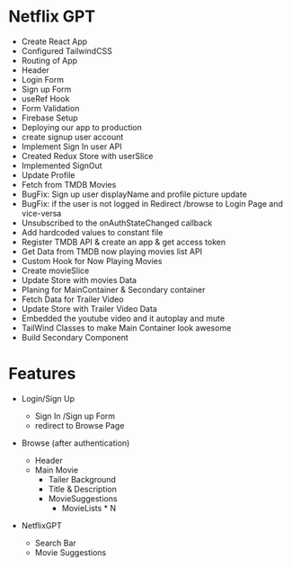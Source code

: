 # Netflix GPT

- Create React App
- Configured TailwindCSS
- Routing of App
- Header
- Login Form
- Sign up Form
- useRef Hook
- Form Validation
- Firebase Setup
- Deploying our app to production
- create signup user account
- Implement Sign In user API
- Created Redux Store with userSlice
- Implemented SignOut
- Update Profile
- Fetch from TMDB Movies
- BugFix: Sign up user displayName and profile picture update
- BugFix: if the user is not logged in Redirect /browse to Login Page and vice-versa
- Unsubscribed to the onAuthStateChanged callback
- Add hardcoded values to constant file
- Register TMDB API & create an app & get access token
- Get Data from TMDB now playing movies list API
- Custom Hook for Now Playing Movies
- Create movieSlice
- Update Store with movies Data
- Planing for MainContainer & Secondary container
- Fetch Data for Trailer Video
- Update Store with Trailer Video Data
- Embedded the youtube video and it autoplay and mute
- TailWind Classes to make Main Container look awesome
- Build Secondary Component

# Features
- Login/Sign Up
   - Sign In /Sign up Form
   - redirect to Browse Page
- Browse (after authentication)
   - Header
   - Main Movie
        - Tailer Background
        - Title & Description
        - MovieSuggestions
           - MovieLists * N

- NetflixGPT
    - Search Bar
    - Movie Suggestions
